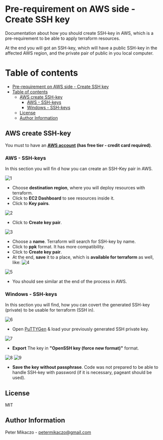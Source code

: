 
# Pre-requirement on AWS side - Create SSH key

Documentation about how you should create SSH-key in AWS, which is a pre-requirement to be able to apply terraform resources.

At the end you will got an SSH-key, which will have a public SSH-key in the affected AWS region, and the private pair of public in you local computer.

# Table of contents

- [Pre-requirement on AWS side - Create SSH key](#pre-requirement-on-aws-side---create-ssh-key)
- [Table of contents](#table-of-contents)
  - [AWS create SSH-key](#aws-create-ssh-key)
    - [AWS - SSH-keys](#aws---ssh-keys)
    - [Windows - SSH-keys](#windows---ssh-keys)
  - [License](#license)
  - [Author Information](#author-information)

## AWS create SSH-key

You must to have an **[AWS account](https://aws.amazon.com/free/) (has free tier - credit card required)**.  

### AWS - SSH-keys

In this section you will fin d how you can create an SSH-Key pair in AWS.

![1](./ssh_key_1.png)

- Choose **destination region**, where you will deploy resources with terraform.
- Click to **EC2 Dashboard** to see resources inside it.
- Click to **Key pairs**.

![2](./ssh_key_2.png)

- Click to **Create key pair**.

![3](./ssh_key_3.png)

- Choose a **name**. Terraform will search for SSH-key by name.
- Click to **ppk** format. It has more compatibility.
- Click to **Create key pair**.
- At the end, **save** it to a place, which is **available for terraform** as well, like: ![4](./ssh_key_4.png)

![5](./ssh_key_5.png)

- You should see similar at the end of the process in AWS.

### Windows - SSH-keys

In this section you will find, how you can covert the generated SSH-key (private) to be usable for terraform (SSH in).

![6](./ssh_key_6.png)

- Open [PuTTYGen](https://www.puttygen.com/#Download_PuTTYgen_on_Windows) & load your previously generated SSH private key.

![7](./ssh_key_7.png)

- **Export** The key in **"OpenSSH key (force new format)"** format.

![8](./ssh_key_8.png)
![9](./ssh_key_9.png)

- **Save the key without passphrase**. Code was not prepared to be able to handle SSH-key with password (if it is necessary, pageant should be used).

## License

MIT

## Author Information

Peter Mikaczo - <petermikaczo@gmail.com>
